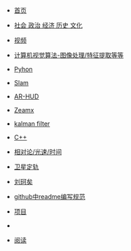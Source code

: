 <!--_sidebar.md-->

* [首页](/)

* [社会 政治 经济 历史 文化](/1/1.md)
  
* [视频](/note/note.md)

* [计算机视觉算法-图像处理/特征提取等等](/计算机视觉/1.md)
  
* [Pyhon](/pyhon/pyhon.md)

* [Slam](slam/slam/slam.md)

* [AR-HUD](arhud/1.md)

* [Zeamx](zemax/1.md)

* [kalman filter](kalmanfilter/1.md)

* [C++](cpp/1.md)

* [相对论/光速/时间](kepu/1.md)

* [卫星定轨](gnss/1.md)

* [刘珂矣](liu/1.md)

* [github中readme编写规范](rd/1.md)

* [项目](work/1.md)

* 





* [阅读](/read/read.md)
